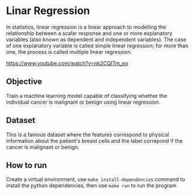 # Linar Regression

In statistics, linear regression is a linear approach to modelling the relationship between a scalar response and one or more explanatory variables (also known as dependent and independent variables). The case of one explanatory variable is called simple linear regression; for more than one, the process is called multiple linear regression.

https://www.youtube.com/watch?v=nk2CQITm_eo

## Objective

Train a machine learning model capable of classifying whether the individual cancer is malignant or benign using linear regression.

## Dataset

This is a famous dataset where the features correspond to physical information about the patient's breast cells and the label correpond if the cancer is malignant or benign.

## How to run

Create a virtual environment, use ```make install-dependencies``` command to install the python dependencies, then use ```make run``` to run the program
